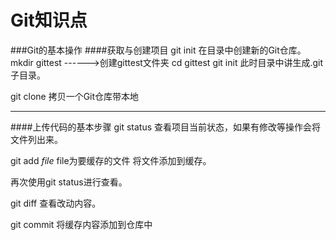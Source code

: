 # Git知识点
###Git的基本操作
####获取与创建项目
git init
在目录中创建新的Git仓库。
mkdir gittest  ------>创建gittest文件夹
cd gittest
git init
此时目录中讲生成.git子目录。

git clone
拷贝一个Git仓库带本地

---
####上传代码的基本步骤
git status
查看项目当前状态，如果有修改等操作会将文件列出来。

git add _file_ file为要缓存的文件
将文件添加到缓存。

再次使用git status进行查看。

git diff
查看改动内容。

git commit
将缓存内容添加到仓库中





